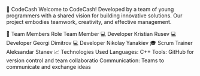 🌟 CodeCash
Welcome to CodeCash! Developed by a team of young programmers with a shared vision for building innovative solutions. Our project embodies teamwork, creativity, and effective management.

👥 Team Members
Role	Team Member
💻 Developer	Kristian Rusev
💻 Developer	Georgi Dimitrov
💻 Developer	Nikolay Yanakiev
🎓 Scrum Trainer	Aleksandar Stanev
📈 Technologies Used
Languages: C++
Tools: GitHub for version control and team collaboratio
Communication: Teams to communicate and exchange ideas
